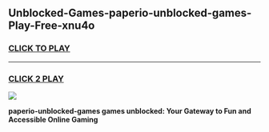 
## Unblocked-Games-paperio-unblocked-games-Play-Free-xnu4o
<h3>
<a href="https://premium76.site?title=paperio-unblocked-games&ref=23A">CLICK TO PLAY</a></h3>
<hr>

<h3>
<a href="https://premium76.site?title=paperio-unblocked-games&ref=23A">CLICK 2 PLAY</a>
  
</h3>

<a href="https://premium76.site?title=paperio-unblocked-games&ref=23A"><img src="https://clearcache.store/games.png"></a>


**paperio-unblocked-games games unblocked: Your Gateway to Fun and Accessible Online Gaming**
